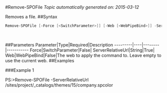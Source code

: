 #Remove-SPOFile
*Topic automatically generated on: 2015-03-12*

Removes a file.
##Syntax
```powershell
Remove-SPOFile [-Force [<SwitchParameter>]] [-Web [<WebPipeBind>]] -ServerRelativeUrl [<String>]
```
&nbsp;

##Parameters
Parameter|Type|Required|Description
---------|----|--------|-----------
Force|SwitchParameter|False|
ServerRelativeUrl|String|True|
Web|WebPipeBind|False|The web to apply the command to. Leave empty to use the current web.
##Examples

###Example 1
    
PS:>Remove-SPOFile -ServerRelativeUrl /sites/project/_catalogs/themes/15/company.spcolor

